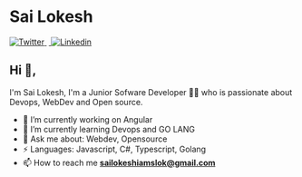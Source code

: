 
# Sai Lokesh  
<a href="https://twitter.com/iam_slok" target="_blank">
<img src="https://img.shields.io/badge/Twitter-1DA1F2?style=for-the-badge&logo=twitter&logoColor=white" alt="Twitter">
</a>&nbsp;<a href="https://www.linkedin.com/in/sai-lokesh-8b20ab226" target="_blank">
<img src="https://img.shields.io/badge/LinkedIn-0077B5?style=for-the-badge&logo=linkedin&logoColor=white" alt="Linkedin">
</a>

## Hi 👋, 
I'm Sai Lokesh, I'm a Junior Sofware Developer 👨‍💻 who is passionate about Devops, WebDev and Open source. 

- 🔭 I’m currently working on Angular 
- 🌱 I’m currently learning Devops and GO LANG
- 💬 Ask me about: Webdev, Opensource
- ⚡ Languages: Javascript, C#, Typescript, Golang
- 📫 How to reach me **sailokeshiamslok@gmail.com**
